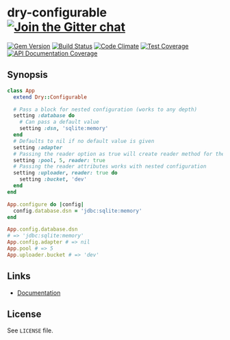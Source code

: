 [gitter]: https://gitter.im/dry-rb/chat
[gem]: https://rubygems.org/gems/dry-configurable
[travis]: https://travis-ci.org/dry-rb/dry-configurable
[code_climate]: https://codeclimate.com/github/dry-rb/dry-configurable
[inch]: http://inch-ci.org/github/dry-rb/dry-configurable

# dry-configurable [![Join the Gitter chat](https://badges.gitter.im/Join%20Chat.svg)][gitter]

[![Gem Version](https://img.shields.io/gem/v/dry-configurable.svg)][gem]
[![Build Status](https://img.shields.io/travis/dry-rb/dry-configurable.svg)][travis]
[![Code Climate](https://img.shields.io/codeclimate/github/dry-rb/dry-configurable.svg)][code_climate]
[![Test Coverage](https://img.shields.io/codeclimate/coverage/github/dry-rb/dry-configurable.svg)][code_climate]
[![API Documentation Coverage](http://inch-ci.org/github/dry-rb/dry-configurable.svg)][inch]

## Synopsis

```ruby
class App
  extend Dry::Configurable

  # Pass a block for nested configuration (works to any depth)
  setting :database do
    # Can pass a default value
    setting :dsn, 'sqlite:memory'
  end
  # Defaults to nil if no default value is given
  setting :adapter
  # Passing the reader option as true will create reader method for the class
  setting :pool, 5, reader: true
  # Passing the reader attributes works with nested configuration
  setting :uploader, reader: true do
    setting :bucket, 'dev'
  end
end

App.configure do |config|
  config.database.dsn = 'jdbc:sqlite:memory'
end

App.config.database.dsn
# => 'jdbc:sqlite:memory'
App.config.adapter # => nil
App.pool # => 5
App.uploader.bucket # => 'dev'
```

## Links

* [Documentation](http://dry-rb.org/gems/dry-configurable)

## License

See `LICENSE` file.
